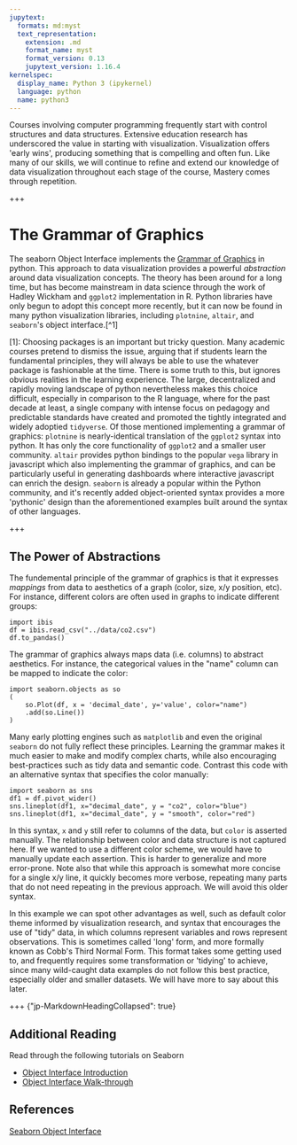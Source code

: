 ```yaml
---
jupytext:
  formats: md:myst
  text_representation:
    extension: .md
    format_name: myst
    format_version: 0.13
    jupytext_version: 1.16.4
kernelspec:
  display_name: Python 3 (ipykernel)
  language: python
  name: python3
---
```



Courses involving computer programming frequently start with control structures and data structures.  Extensive education research has underscored the value in starting with visualization. Visualization offers 'early wins', producing something that is compelling and often fun. Like many of our skills, we will continue to refine and extend our knowledge of data visualization throughout each stage of the course,  Mastery comes through repetition.

+++

# The Grammar of Graphics

The seaborn Object Interface implements the [Grammar of Graphics](https://www.amazon.com/dp/0387245448) in python. This approach to data visualization provides a powerful _abstraction_ around data visualization concepts. The theory has been around for a long time, but has become mainstream in data science through the work of Hadley Wickham and `ggplot2` implementation in R.  Python libraries have only begun to adopt this concept more recently, but it can now be found in many python visualization libraries, including `plotnine`, `altair`, and `seaborn`'s object interface.[^1]  


[1]: Choosing packages is an important but tricky question. Many academic courses pretend to dismiss the issue, arguing that if students learn the fundamental principles, they will always be able to use the whatever package is fashionable at the time.  There is some truth to this, but ignores obvious realities in the learning experience.  The large, decentralized and rapidly moving landscape of python nevertheless makes this choice difficult, especially in comparison to the R language, where for the past decade at least, a single company with intense focus on pedagogy and predictable standards have created and promoted the tightly integrated and widely adoptied `tidyverse`.  Of those mentioned implementing a grammar of graphics: `plotnine` is nearly-identical translation of the `ggplot2` syntax into python. It has only the core functionality of `ggplot2` and a smaller user community.  `altair` provides python bindings to the popular `vega` library in javascript which also implementing the grammar of graphics, and can be particularly useful in generating dashboards where interactive javascript can enrich the design. `seaborn` is already a popular within the Python community, and it's recently added object-oriented syntax provides a more 'pythonic' design than the aforementioned examples built around the syntax of other languages.  


+++

## The Power of Abstractions

The fundemental principle of the grammar of graphics is that it expresses _mappings_ from data to aesthetics of a graph (color, size, x/y position, etc). For instance, different colors are often used in graphs to indicate different groups:

```{code-cell} ipython3
import ibis
df = ibis.read_csv("../data/co2.csv")
df.to_pandas()
```

The grammar of graphics always maps data (i.e. columns) to abstract aesthetics.  For instance, the categorical values in the "name" column can be mapped to indicate the color:

```{code-cell} ipython3
import seaborn.objects as so
(
    so.Plot(df, x = 'decimal_date', y='value', color="name")
    .add(so.Line())
)
```

Many early plotting engines such as `matplotlib` and even the original `seaborn` do not fully reflect these principles. Learning the grammar makes it much easier to make and modify complex charts, while also encouraging best-practices such as tidy data and semantic code. 
Contrast this code with an alternative syntax that specifies the color manually:

```{code-cell} ipython3
import seaborn as sns
df1 = df.pivot_wider()
sns.lineplot(df1, x="decimal_date", y = "co2", color="blue")
sns.lineplot(df1, x="decimal_date", y = "smooth", color="red")
```

In this syntax, `x` and `y` still refer to columns of the data, but `color` is asserted manually.  The relationship between color and data structure is not captured here.  If we wanted to use a different color scheme, we would have to manually update each assertion.  This is harder to generalize and more error-prone.  Note also that while this approach is somewhat more concise for a single x/y line, it quickly becomes more verbose, repeating many parts that do not need repeating in the previous approach.  We will avoid this older syntax.

In this example we can spot other advantages as well, such as default color theme informed by visualization research, and syntax that encourages the use of "tidy" data, in which columns represent variables and rows represent observations. This is sometimes called 'long' form, and more formally known as Cobb's Third Normal Form. This format takes some getting used to, and frequently requires some transformation or 'tidying' to achieve, since many wild-caught data examples do not follow this best practice, especially older and smaller datasets.  We will have more to say about this later.

+++ {"jp-MarkdownHeadingCollapsed": true}

## Additional Reading

Read through the following tutorials on Seaborn

- [Object Interface Introduction](https://www.anaconda.com/blog/an-introduction-to-the-seaborn-objects-system)
- [Object Interface Walk-through](https://anaconda.cloud/seaborn-objects-system)

## References 

[Seaborn Object Interface](https://seaborn.pydata.org/tutorial/objects_interface.html)

```{code-cell} ipython3

```
